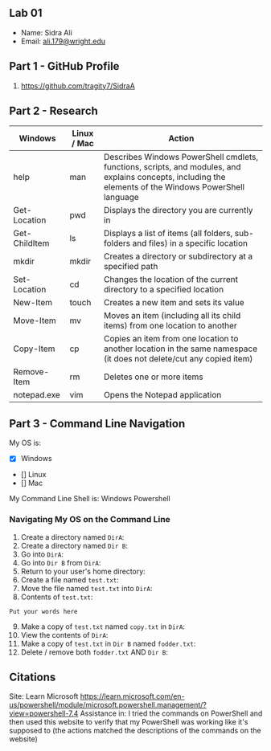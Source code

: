 ## Lab 01

- Name: Sidra Ali
- Email: ali.179@wright.edu

## Part 1 - GitHub Profile

1. https://github.com/tragity7/SidraA

## Part 2 - Research

| Windows | Linux / Mac | Action |
| ---     | ---         | ---    |
| help    | man         |    Describes Windows PowerShell cmdlets, functions, scripts, and modules, and explains concepts, including the elements of the Windows PowerShell language     |
| Get-Location | pwd    |  Displays the directory you are currently in      |
| Get-ChildItem | ls    |    Displays a list of items (all folders, sub-folders and files) in a specific location    |
| mkdir   | mkdir       |   Creates a directory or subdirectory at a specified path     |
| Set-Location | cd     |   Changes the location of the current directory to a specified location     |
| New-Item | touch      |  Creates a new item and sets its value      |
| Move-Item | mv        |  Moves an item (including all its child items) from one location to another      |
| Copy-Item | cp        |  Copies an item from one location to another location in the same namespace  (it does not delete/cut any copied item)  |
| Remove-Item | rm      |  Deletes one or more items      |
| notepad.exe | vim     |  Opens the Notepad application      |

## Part 3 - Command Line Navigation

My OS is:
- [x] Windows
- [] Linux
- [] Mac

My Command Line Shell is: Windows Powershell

### Navigating My OS on the Command Line

1. Create a directory named `DirA`:
2. Create a directory named `Dir B`:
3. Go into `DirA`:
4. Go into `Dir B` from `DirA`:
5. Return to your user's home directory:
6. Create a file named `test.txt`:
7. Move the file named `test.txt` into `DirA`:
8. Contents of `test.txt`:
```
Put your words here
```
9. Make a copy of `test.txt` named `copy.txt` in `DirA`:
10. View the contents of `DirA`: 
11. Make a copy of `test.txt` in `Dir B` named `fodder.txt`:
12. Delete / remove both `fodder.txt` AND `Dir B`:

## Citations

Site: Learn Microsoft
https://learn.microsoft.com/en-us/powershell/module/microsoft.powershell.management/?view=powershell-7.4
Assistance in: I tried the commands on PowerShell and then used this website to verify that my PowerShell was working like it's supposed to (the actions matched the descriptions of the commands on the website)


